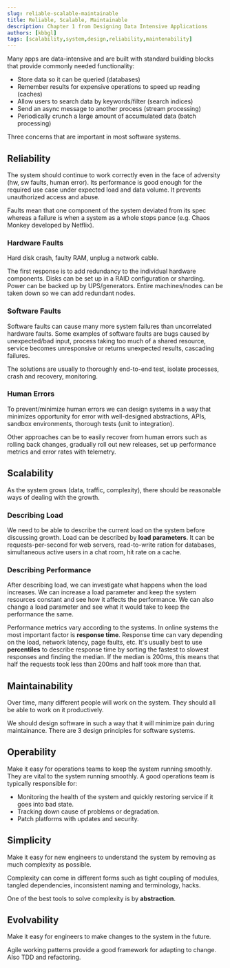 ```yaml
---
slug: reliable-scalable-maintainable
title: Reliable, Scalable, Maintainable
description: Chapter 1 from Designing Data Intensive Applications
authors: [kbbgl]
tags: [scalability,system,design,reliability,maintenability]
---
```


Many apps are data-intensive and are built with standard building blocks that provide commonly needed functionality:

* Store data so it can be queried (databases)
* Remember results for expensive operations to speed up reading (caches)
* Allow users to search data by keywords/filter (search indices)
* Send an async message to another process (stream processing)
* Periodically crunch a large amount of accumulated data (batch processing)

Three concerns that are important in most software systems.

## Reliability

The system should continue to work correctly even in the face of adversity (hw, sw faults, human error). Its performance is good enough for the required use case under expected load and data volume. It prevents unauthorized access and abuse.

Faults mean that one component of the system deviated from its spec whereas a failure is when a system as a whole stops pance (e.g. Chaos Monkey developed by Netflix).

### Hardware Faults

Hard disk crash, faulty RAM, unplug a network cable.

The first response is to add redundancy to the individual hardware components. Disks can be set up in a RAID configuration or sharding. Power can be backed up by UPS/generators. Entire machines/nodes can be taken down so we can add redundant nodes.

### Software Faults

Software faults can cause many more system failures than uncorrelated hardware faults. Some examples of software faults are bugs caused by unexpected/bad input, process taking too much of a shared resource, service becomes unresponsive or returns unexpected results, cascading failures.

The solutions are usually to thoroughly end-to-end test, isolate processes, crash and recovery, monitoring.

### Human Errors

To prevent/minimize human errors we can design systems in a way that minimizes opportunity for error with well-designed abstractions, APIs, sandbox environments, thorough tests (unit to integration).

Other approaches can be to easily recover from human errors such as rolling back changes, gradually roll out new releases, set up performance metrics and error rates with telemetry.

## Scalability

As the system grows (data, traffic, complexity), there should be reasonable ways of dealing with the growth.

### Describing Load

We need to be able to describe the current load on the system before discussing growth. Load can be described by **load parameters**. It can be requests-per-second for web servers, read-to-write ration for databases, simultaneous active users in a chat room, hit rate on a cache.

### Describing Performance

After describing load, we can investigate what happens when the load increases. We can increase a load parameter and keep the system resources constant and see how it affects the performance. We can also change a load parameter and see what it would take to keep the performance the same.

Performance metrics vary according to the systems. In online systems the most important factor is **response time**. Response time can vary depending on the load, network latency, page faults, etc.
It's usually best to use **percentiles** to describe response time by sorting the fastest to slowest responses and finding the median. If the median is 200ms, this means that half the requests took less than 200ms and half took more than that.

## Maintainability

Over time, many different people will work on the system. They should all be able to work on it productively.

We should design software in such a way that it will minimize pain during maintainance. There are 3 design principles for software systems.

## Operability

Make it easy for operations teams to keep the system running smoothly. They are vital to the system running smoothly. A good operations team is typically responsible for:

* Monitoring the health of the system and quickly restoring service if it goes into bad state.
* Tracking down cause of problems or degradation.
* Patch platforms with updates and security.

## Simplicity

Make it easy for new engineers to understand the system by removing as much complexity as possible.

Complexity can come in different forms such as tight coupling of modules, tangled dependencies, inconsistent naming and terminology, hacks.

One of the best tools to solve complexity is by **abstraction**.

## Evolvability

Make it easy for engineers to make changes to the system in the future.

Agile working patterns provide a good framework for adapting to change. Also TDD and refactoring.
